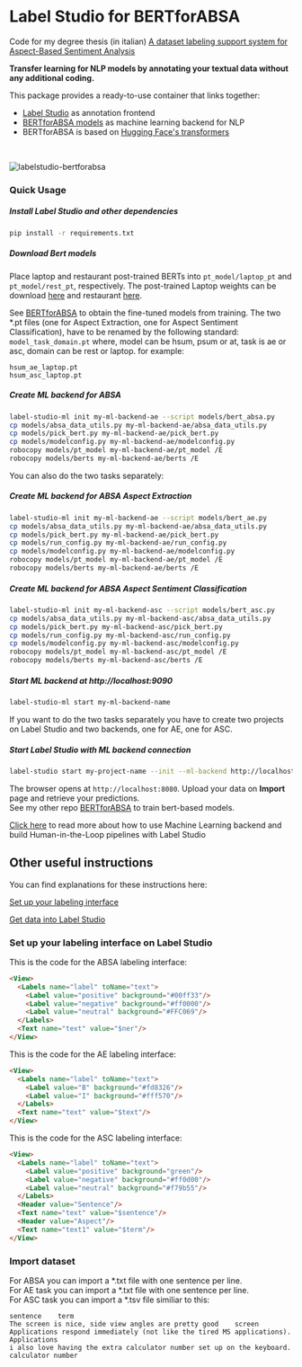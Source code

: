 # Label Studio for BERTforABSA

Code for my degree thesis (in italian) [A dataset labeling support system for Aspect-Based Sentiment Analysis
](https://github.com/Redelyx/BERT-for-ABSA/files/7260749/tesi_Alice_Cipriani.pdf)
<br/>

**Transfer learning for NLP models by annotating your textual data without any additional coding.**

This package provides a ready-to-use container that links together:

- [Label Studio](https://github.com/heartexlabs/label-studio) as annotation frontend
- [BERTforABSA models](https://github.com/Redelyx/BERT-for-ABSA) as machine learning backend for NLP
- BERTforABSA is based on [Hugging Face's transformers](https://github.com/huggingface/transformers)

<br/>

![labelstudio-bertforabsa](https://user-images.githubusercontent.com/32637807/135485737-b8d3d540-bf66-410b-b817-26590aa63e57.png)

### Quick Usage

##### Install Label Studio and other dependencies

```bash
pip install -r requirements.txt
```
##### Download Bert models
Place laptop and restaurant post-trained BERTs into ```pt_model/laptop_pt``` and ```pt_model/rest_pt```, respectively. The post-trained Laptop weights can be download [here](https://drive.google.com/file/d/1io-_zVW3sE6AbKgHZND4Snwh-wi32L4K/view?usp=sharing) and restaurant [here](https://drive.google.com/file/d/1TYk7zOoVEO8Isa6iP0cNtdDFAUlpnTyz/view?usp=sharing).

See [BERTforABSA](https://github.com/Redelyx/BERT-for-ABSA) to obtain the fine-tuned models from training. 
The two \*.pt files (one for Aspect Extraction, one for Aspect Sentiment Classification), have to be renamed by the following standard: 
```model_task_domain.pt```
where, model can be hsum, psum or at, task is ae or asc, domain can be rest or laptop.
for example:
```
hsum_ae_laptop.pt
hsum_asc_laptop.pt
```

##### Create ML backend for ABSA 
```bash
label-studio-ml init my-ml-backend-ae --script models/bert_absa.py
cp models/absa_data_utils.py my-ml-backend-ae/absa_data_utils.py
cp models/pick_bert.py my-ml-backend-ae/pick_bert.py
cp models/modelconfig.py my-ml-backend-ae/modelconfig.py
robocopy models/pt_model my-ml-backend-ae/pt_model /E
robocopy models/berts my-ml-backend-ae/berts /E
```

You can also do the two tasks separately:
##### Create ML backend for ABSA Aspect Extraction
```bash
label-studio-ml init my-ml-backend-ae --script models/bert_ae.py
cp models/absa_data_utils.py my-ml-backend-ae/absa_data_utils.py
cp models/pick_bert.py my-ml-backend-ae/pick_bert.py
cp models/run_config.py my-ml-backend-ae/run_config.py
cp models/modelconfig.py my-ml-backend-ae/modelconfig.py
robocopy models/pt_model my-ml-backend-ae/pt_model /E
robocopy models/berts my-ml-backend-ae/berts /E
```

##### Create ML backend for ABSA Aspect Sentiment Classification
```bash
label-studio-ml init my-ml-backend-asc --script models/bert_asc.py
cp models/absa_data_utils.py my-ml-backend-asc/absa_data_utils.py
cp models/pick_bert.py my-ml-backend-asc/pick_bert.py
cp models/run_config.py my-ml-backend-asc/run_config.py
cp models/modelconfig.py my-ml-backend-asc/modelconfig.py
robocopy models/pt_model my-ml-backend-asc/pt_model /E
robocopy models/berts my-ml-backend-asc/berts /E
```

##### Start ML backend at http://localhost:9090
```bash
label-studio-ml start my-ml-backend-name
```
If you want to do the two tasks separately you have to create two projects on Label Studio and two backends, one for AE, one for ASC.

##### Start Label Studio with ML backend connection
```bash
label-studio start my-project-name --init --ml-backend http://localhost:9090
```

The browser opens at `http://localhost:8080`. Upload your data on **Import** page and retrieve your predictions.<br/>
See my other repo [BERTforABSA](https://github.com/Redelyx/BERT-for-ABSA) to train bert-based models.


[Click here](https://labelstud.io/guide/ml.html) to read more about how to use Machine Learning backend and build Human-in-the-Loop pipelines with Label Studio


## Other useful instructions
You can find explanations for these instructions here:

[Set up your labeling interface](https://labelstud.io/guide/setup.html)

[Get data into Label Studio](https://labelstud.io/guide/tasks.html)


### Set up your labeling interface on Label Studio

This is the code for the ABSA labeling interface:
```html
<View>
  <Labels name="label" toName="text">
    <Label value="positive" background="#00ff33"/>
    <Label value="negative" background="#ff0000"/>
    <Label value="neutral" background="#FFC069"/>
  </Labels>
  <Text name="text" value="$ner"/>
</View>
```

This is the code for the AE labeling interface:
```html
<View>
  <Labels name="label" toName="text">
    <Label value="B" background="#fd8326"/>
    <Label value="I" background="#fff570"/>
  </Labels>
  <Text name="text" value="$text"/>
</View>

```
This is the code for the ASC labeling interface:
```html
<View>
  <Labels name="label" toName="text">
    <Label value="positive" background="green"/>
    <Label value="negative" background="#ff0d00"/>
    <Label value="neutral" background="#f79b55"/>
  </Labels>
  <Header value="Sentence"/>
  <Text name="text" value="$sentence"/>
  <Header value="Aspect"/>
  <Text name="text1" value="$term"/>
</View>
```

### Import dataset
For ABSA you can import a \*.txt file with one sentence per line.<br/>
For AE task you can import a \*.txt file with one sentence per line.<br/>
For ASC task you can import a \*.tsv file similiar to this:<br/>
```
sentence	term
The screen is nice, side view angles are pretty good	screen
Applications respond immediately (not like the tired MS applications).	Applications
i also love having the extra calculator number set up on the keyboard.	calculator number
```
